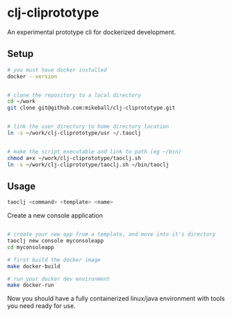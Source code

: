 # clj-cliprototype
An experimental prototype cli for dockerized development.




## Setup

```bash
# you must have docker installed
docker --version


# clone the repository to a local directory
cd ~/work
git clone git@github.com:mikeball/clj-cliprototype.git


# link the user directory to home directory location
ln -s ~/work/clj-cliprototype/usr ~/.taoclj


# make the script executable and link to path (eg ~/bin)
chmod a+x ~/work/clj-cliprototype/taoclj.sh
ln -s ~/work/clj-cliprototype/taoclj.sh ~/bin/taoclj
```





## Usage
```bash
taoclj <command> <template> <name>
```

Create a new console application
```bash

# create your new app from a template, and move into it's directory
taoclj new console myconsoleapp
cd myconsoleapp

# first build the docker image
make docker-build

# run your docker dev environment
make docker-run


```

Now you should have a fully containerized linux/java environment with tools you need ready for use.



